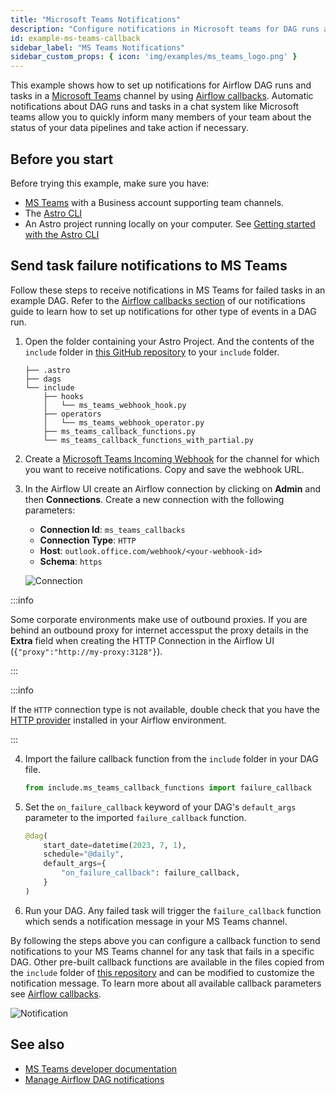 ```yaml
---
title: "Microsoft Teams Notifications"
description: "Configure notifications in Microsoft teams for DAG runs and tasks using Airflow callbacks."
id: example-ms-teams-callback
sidebar_label: "MS Teams Notifications"
sidebar_custom_props: { icon: 'img/examples/ms_teams_logo.png' }
---
```


This example shows how to set up notifications for Airflow DAG runs and tasks in a [Microsoft Teams](https://www.microsoft.com/en-us/microsoft-teams/group-chat-software) channel by using [Airflow callbacks](error-notifications-in-airflow.md#airflow-callbacks). Automatic notifications about DAG runs and tasks in a chat system like Microsoft teams allow you to quickly inform many members of your team about the status of your data pipelines and take action if necessary.

## Before you start

Before trying this example, make sure you have:

- [MS Teams](https://www.microsoft.com/en-us/microsoft-teams/log-in) with a Business account supporting team channels.
- The [Astro CLI](https://docs.astronomer.io/astro/cli/install-cli)
- An Astro project running locally on your computer. See [Getting started with the Astro CLI](https://docs.astronomer.io/astro/cli/get-started-cli)

## Send task failure notifications to MS Teams

Follow these steps to receive notifications in MS Teams for failed tasks in an example DAG. Refer to the [Airflow callbacks section](error-notifications-in-airflow.md#airflow-callbacks) of our notifications guide to learn how to set up notifications for other type of events in a DAG run.

1. Open the folder containing your Astro Project. And the contents of the `include` folder in [this GitHub repository](https://github.com/astronomer/cs-tutorial-msteams-callbacks/tree/main/include) to your `include` folder.

    ```text
    ├── .astro
    ├── dags
    └── include
        ├── hooks
        │   └── ms_teams_webhook_hook.py
        ├── operators
        │   └── ms_teams_webhook_operator.py
        ├── ms_teams_callback_functions.py
        └── ms_teams_callback_functions_with_partial.py
    ```

2. Create a [Microsoft Teams Incoming Webhook](https://learn.microsoft.com/en-us/microsoftteams/platform/webhooks-and-connectors/how-to/add-incoming-webhook?tabs=dotnet#create-incoming-webhooks-1) for the channel for which you want to receive notifications. Copy and save the webhook URL.

3. In the Airflow UI create an Airflow connection by clicking on **Admin** and then **Connections**. Create a new connection with the following parameters:

    - **Connection Id**: `ms_teams_callbacks`
    - **Connection Type**: `HTTP`
    - **Host**: `outlook.office.com/webhook/<your-webhook-id>`
    - **Schema**: `https`

    ![Connection](/img/examples/example-ms-teams-callback-connection.png)

:::info

Some corporate environments make use of outbound proxies. If you are behind an outbound proxy for internet accessput the proxy details in the **Extra** field when creating the HTTP Connection in the Airflow UI (`{"proxy":"http://my-proxy:3128"}`). 

:::

:::info

If the `HTTP` connection type is not available, double check that you have the [HTTP provider](https://registry.astronomer.io/providers/apache-airflow-providers-http/versions/4.4.2) installed in your Airflow environment. 

:::

4. Import the failure callback function from the `include` folder in your DAG file.

    ```python
    from include.ms_teams_callback_functions import failure_callback
    ```

5. Set the `on_failure_callback` keyword of your DAG's `default_args` parameter to the imported `failure_callback` function.

    ```python
    @dag(
        start_date=datetime(2023, 7, 1),
        schedule="@daily",
        default_args={
            "on_failure_callback": failure_callback,
        }
    )
    ```

6. Run your DAG. Any failed task will trigger the `failure_callback` function which sends a notification message in your MS Teams channel.

By following the steps above you can configure a callback function to send notifications to your MS Teams channel for any task that fails in a specific DAG. Other pre-built callback functions are available in the files copied from the `include` folder of [this repository](https://github.com/astronomer/cs-tutorial-msteams-callbacks) and can be modified to customize the notification message. To learn more about all available callback parameters see [Airflow callbacks](error-notifications-in-airflow.md#airflow-callbacks).

![Notification](/img/examples/example-ms-teams-callback-task-fail-teams-msg.png)

## See also

- [MS Teams developer documentation](https://learn.microsoft.com/en-us/microsoftteams/platform/mstdd-landing)
- [Manage Airflow DAG notifications](error-notifications-in-airflow.md)

